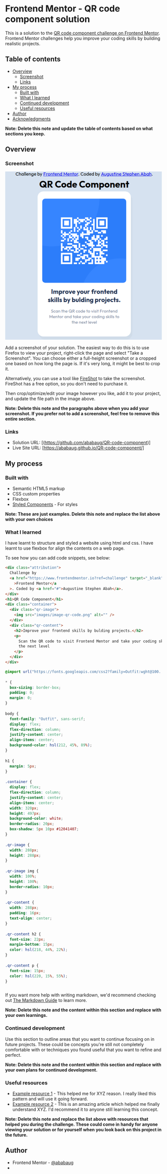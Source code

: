 # Frontend Mentor - QR code component solution

This is a solution to the [QR code component challenge on Frontend Mentor](https://www.frontendmentor.io/challenges/qr-code-component-iux_sIO_H). Frontend Mentor challenges help you improve your coding skills by building realistic projects.

## Table of contents

- [Overview](#overview)
  - [Screenshot](#screenshot)
  - [Links](#links)
- [My process](#my-process)
  - [Built with](#built-with)
  - [What I learned](#what-i-learned)
  - [Continued development](#continued-development)
  - [Useful resources](#useful-resources)
- [Author](#author)
- [Acknowledgments](#acknowledgments)

**Note: Delete this note and update the table of contents based on what sections you keep.**

## Overview

### Screenshot

![](./screenshot.jpg)

Add a screenshot of your solution. The easiest way to do this is to use Firefox to view your project, right-click the page and select "Take a Screenshot". You can choose either a full-height screenshot or a cropped one based on how long the page is. If it's very long, it might be best to crop it.

Alternatively, you can use a tool like [FireShot](https://getfireshot.com/) to take the screenshot. FireShot has a free option, so you don't need to purchase it.

Then crop/optimize/edit your image however you like, add it to your project, and update the file path in the image above.

**Note: Delete this note and the paragraphs above when you add your screenshot. If you prefer not to add a screenshot, feel free to remove this entire section.**

### Links

- Solution URL: [(https://github.com/ababaug/QR-code-component)]
- Live Site URL: [https://ababaug.github.io/QR-code-component/]

## My process

### Built with

- Semantic HTML5 markup
- CSS custom properties
- Flexbox
- [Styled Components](https://styled-components.com/) - For styles

**Note: These are just examples. Delete this note and replace the list above with your own choices**

### What I learned

I have learnt to structure and styled a website using html and css. I have learnt to use flexbox for align the contents on a web page.

To see how you can add code snippets, see below:

```html
<div class="attribution">
  Challenge by
  <a href="https://www.frontendmentor.io?ref=challenge" target="_blank"
    >Frontend Mentor</a
  >. Coded by <a href="#">Augustine Stephen Abah</a>.
</div>
<h1>QR Code Component</h1>
<div class="container">
  <div class="qr-image">
    <img src="images/image-qr-code.png" alt="" />
  </div>
  <div class="qr-content">
    <h2>Improve your frontend skills by bulding projects.</h2>
    <p>
      Scan the QR code to visit Frontend Mentor and take your coding skills to
      the next level
    </p>
  </div>
</div>
```

```css
@import url("https://fonts.googleapis.com/css2?family=Outfit:wght@100..900&display=swap");

* {
  box-sizing: border-box;
  padding: 0;
  margin: 0;
}

body {
  font-family: "Outfit", sans-serif;
  display: flex;
  flex-direction: column;
  justify-content: center;
  align-items: center;
  background-color: hsl(212, 45%, 89%);
}

h1 {
  margin: 5px;
}

.container {
  display: flex;
  flex-direction: column;
  justify-content: center;
  align-items: center;
  width: 320px;
  height: 497px;
  background-color: white;
  border-radius: 20px;
  box-shadow: 5px 10px #12041407;
}

.qr-image {
  width: 288px;
  height: 288px;
}

.qr-image img {
  width: 100%;
  height: 100%;
  border-radius: 10px;
}

.qr-content {
  width: 288px;
  padding: 16px;
  text-align: center;
}

.qr-content h2 {
  font-size: 22px;
  margin-bottom: 15px;
  color: hsl(218, 44%, 22%);
}

.qr-content p {
  font-size: 15px;
  color: hsl(220, 15%, 55%);
}
```

```

```

If you want more help with writing markdown, we'd recommend checking out [The Markdown Guide](https://www.markdownguide.org/) to learn more.

**Note: Delete this note and the content within this section and replace with your own learnings.**

### Continued development

Use this section to outline areas that you want to continue focusing on in future projects. These could be concepts you're still not completely comfortable with or techniques you found useful that you want to refine and perfect.

**Note: Delete this note and the content within this section and replace with your own plans for continued development.**

### Useful resources

- [Example resource 1](https://www.example.com) - This helped me for XYZ reason. I really liked this pattern and will use it going forward.
- [Example resource 2](https://www.example.com) - This is an amazing article which helped me finally understand XYZ. I'd recommend it to anyone still learning this concept.

**Note: Delete this note and replace the list above with resources that helped you during the challenge. These could come in handy for anyone viewing your solution or for yourself when you look back on this project in the future.**

## Author

- Frontend Mentor - [@ababaug](https://www.frontendmentor.io/profile/ababaug)
-
